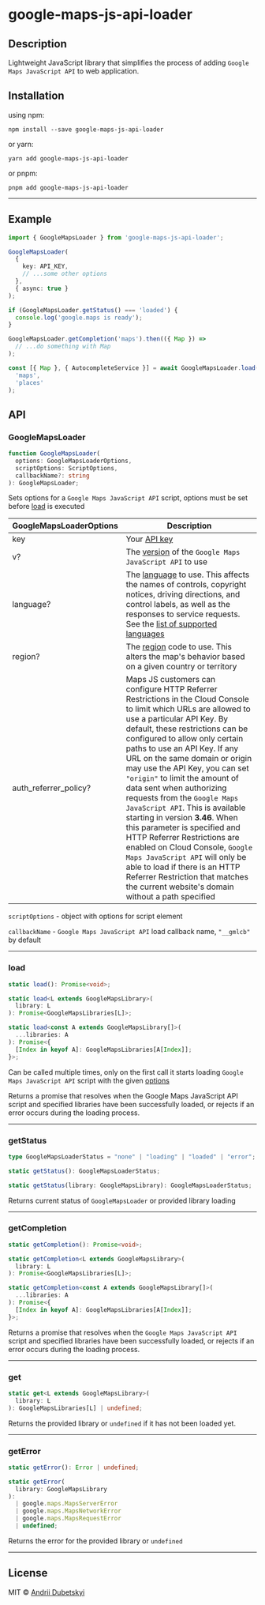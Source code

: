 # google-maps-js-api-loader

## Description

Lightweight JavaScript library that simplifies the process of adding `Google Maps JavaScript API` to web application.

## Installation

using npm:

```
npm install --save google-maps-js-api-loader
```

or yarn:

```
yarn add google-maps-js-api-loader
```

or pnpm:

```
pnpm add google-maps-js-api-loader
```

---

## Example

```ts
import { GoogleMapsLoader } from 'google-maps-js-api-loader';

GoogleMapsLoader(
  {
    key: API_KEY,
    // ...some other options
  },
  { async: true }
);

if (GoogleMapsLoader.getStatus() === 'loaded') {
  console.log('google.maps is ready');
}

GoogleMapsLoader.getCompletion('maps').then(({ Map }) =>
  // ...do something with Map
);

const [{ Map }, { AutocompleteService }] = await GoogleMapsLoader.load(
  'maps',
  'places'
);
```

## API

### GoogleMapsLoader

```ts
function GoogleMapsLoader(
  options: GoogleMapsLoaderOptions,
  scriptOptions: ScriptOptions,
  callbackName?: string
): GoogleMapsLoader;
```

Sets options for a `Google Maps JavaScript API` script, options must be set before [load](#load) is executed

| GoogleMapsLoaderOptions | Description                                                                                                                                                                                                                                                                                                                                                                                                                                                                                                                                                                                                                                                                                                                                         |
| ----------------------- | --------------------------------------------------------------------------------------------------------------------------------------------------------------------------------------------------------------------------------------------------------------------------------------------------------------------------------------------------------------------------------------------------------------------------------------------------------------------------------------------------------------------------------------------------------------------------------------------------------------------------------------------------------------------------------------------------------------------------------------------------- |
| key                     | Your [API key](https://developers.google.com/maps/documentation/javascript/get-api-key)                                                                                                                                                                                                                                                                                                                                                                                                                                                                                                                                                                                                                                                             |
| v?                      | The [version](https://developers.google.com/maps/documentation/javascript/versions) of the `Google Maps JavaScript API` to use                                                                                                                                                                                                                                                                                                                                                                                                                                                                                                                                                                                                                      |
| language?               | The [language](https://developers.google.com/maps/documentation/javascript/localization) to use. This affects the names of controls, copyright notices, driving directions, and control labels, as well as the responses to service requests. See the [list of supported languages](https://developers.google.com/maps/faq#languagesupport)                                                                                                                                                                                                                                                                                                                                                                                                         |
| region?                 | The [region](https://developers.google.com/maps/documentation/javascript/localization#Region) code to use. This alters the map's behavior based on a given country or territory                                                                                                                                                                                                                                                                                                                                                                                                                                                                                                                                                                     |
| auth_referrer_policy?   | Maps JS customers can configure HTTP Referrer Restrictions in the Cloud Console to limit which URLs are allowed to use a particular API Key. By default, these restrictions can be configured to allow only certain paths to use an API Key. If any URL on the same domain or origin may use the API Key, you can set `"origin"` to limit the amount of data sent when authorizing requests from the `Google Maps JavaScript API`. This is available starting in version **3.46**. When this parameter is specified and HTTP Referrer Restrictions are enabled on Cloud Console, `Google Maps JavaScript API` will only be able to load if there is an HTTP Referrer Restriction that matches the current website's domain without a path specified |

`scriptOptions` - object with options for script element

`callbackName` - `Google Maps JavaScript API` load callback name, `"__gmlcb"` by default

---

### load

```ts
static load(): Promise<void>;

static load<L extends GoogleMapsLibrary>(
  library: L
): Promise<GoogleMapsLibraries[L]>;

static load<const A extends GoogleMapsLibrary[]>(
  ...libraries: A
): Promise<{
  [Index in keyof A]: GoogleMapsLibraries[A[Index]];
}>;
```

Can be called multiple times, only on the first call it starts loading `Google Maps JavaScript API` script with the given [options](#googlemapsloader)

Returns a promise that resolves when the Google Maps JavaScript API script and specified libraries have been successfully loaded, or rejects if an error occurs during the loading process.

---

### getStatus

```ts
type GoogleMapsLoaderStatus = "none" | "loading" | "loaded" | "error";

static getStatus(): GoogleMapsLoaderStatus;

static getStatus(library: GoogleMapsLibrary): GoogleMapsLoaderStatus;
```

Returns current status of `GoogleMapsLoader` or provided library loading

---

### getCompletion

```ts
static getCompletion(): Promise<void>;

static getCompletion<L extends GoogleMapsLibrary>(
  library: L
): Promise<GoogleMapsLibraries[L]>;

static getCompletion<const A extends GoogleMapsLibrary[]>(
  ...libraries: A
): Promise<{
  [Index in keyof A]: GoogleMapsLibraries[A[Index]];
}>;
```

Returns a promise that resolves when the `Google Maps JavaScript API` script and specified libraries have been successfully loaded, or rejects if an error occurs during the loading process.

---

### get

```ts
static get<L extends GoogleMapsLibrary>(
  library: L
): GoogleMapsLibraries[L] | undefined;
```

Returns the provided library or `undefined` if it has not been loaded yet.

---

### getError

```ts
static getError(): Error | undefined;

static getError(
  library: GoogleMapsLibrary
):
  | google.maps.MapsServerError
  | google.maps.MapsNetworkError
  | google.maps.MapsRequestError
  | undefined;
```

Returns the error for the provided library or `undefined`

---

## License

MIT © [Andrii Dubetskyi](https://github.com/Krombik)
